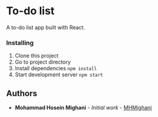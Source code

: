 # To-do list

A to-do list app built with React.

### Installing

1. Clone this project
2. Go to project directory
3. Install dependencies
   `npm install`
4. Start development server
   `npm start`

## Authors

- **Mohammad Hosein Mighani** - _Initial work_ - [MHMighani](https://github.com/MHMighani)
